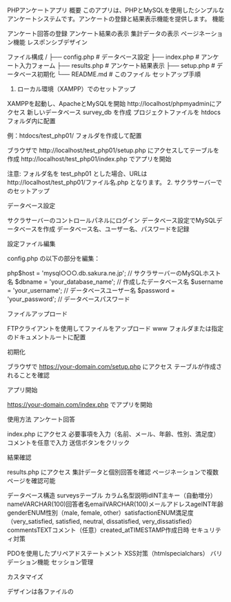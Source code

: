 PHPアンケートアプリ
概要
このアプリは、PHPとMySQLを使用したシンプルなアンケートシステムです。アンケートの登録と結果表示機能を提供します。
機能

アンケート回答の登録
アンケート結果の表示
集計データの表示
ページネーション機能
レスポンシブデザイン

ファイル構成
/
├── config.php          # データベース設定
├── index.php           # アンケート入力フォーム
├── results.php         # アンケート結果表示
├── setup.php           # データベース初期化
└── README.md          # このファイル
セットアップ手順
1. ローカル環境（XAMPP）でのセットアップ

XAMPPを起動し、ApacheとMySQLを開始
http://localhost/phpmyadminにアクセス
新しいデータベース survey_db を作成
プロジェクトファイルを htdocs フォルダ内に配置

例：htdocs/test_php01/ フォルダを作成して配置


ブラウザで http://localhost/test_php01/setup.php にアクセスしてテーブルを作成
http://localhost/test_php01/index.php でアプリを開始

注意: フォルダ名を test_php01 とした場合、URLは http://localhost/test_php01/ファイル名.php となります。
2. サクラサーバーでのセットアップ

データベース設定

サクラサーバーのコントロールパネルにログイン
データベース設定でMySQLデータベースを作成
データベース名、ユーザー名、パスワードを記録


設定ファイル編集

config.php の以下の部分を編集：

php$host = 'mysql○○○.db.sakura.ne.jp'; // サクラサーバーのMySQLホスト名
$dbname = 'your_database_name';       // 作成したデータベース名
$username = 'your_username';          // データベースユーザー名
$password = 'your_password';          // データベースパスワード

ファイルアップロード

FTPクライアントを使用してファイルをアップロード
www フォルダまたは指定のドキュメントルートに配置


初期化

ブラウザで https://your-domain.com/setup.php にアクセス
テーブルが作成されることを確認


アプリ開始

https://your-domain.com/index.php でアプリを開始



使用方法
アンケート回答

index.php にアクセス
必要事項を入力（名前、メール、年齢、性別、満足度）
コメントを任意で入力
送信ボタンをクリック

結果確認

results.php にアクセス
集計データと個別回答を確認
ページネーションで複数ページを確認可能

データベース構造
surveysテーブル
カラム名型説明idINT主キー（自動増分）nameVARCHAR(100)回答者名emailVARCHAR(100)メールアドレスageINT年齢genderENUM性別（male, female, other）satisfactionENUM満足度（very_satisfied, satisfied, neutral, dissatisfied, very_dissatisfied）commentsTEXTコメント（任意）created_atTIMESTAMP作成日時
セキュリティ対策

PDOを使用したプリペアドステートメント
XSS対策（htmlspecialchars）
バリデーション機能
セッション管理

カスタマイズ

デザインは各ファイルの <style> セクションで変更可能
質問項目は index.php で追加・変更可能
集計項目は results.php で追加・変更可能

トラブルシューティング
データベース接続エラー

config.php の設定を確認
データベースが作成されているか確認
ホスト名、ユーザー名、パスワードが正しいか確認

500エラー

PHPエラーログを確認
ファイルパーミッションを確認（644または755）
PHPのバージョンを確認（PHP 7.0以上推奨）

文字化け

データベースの文字セットがutf8になっているか確認
HTML
